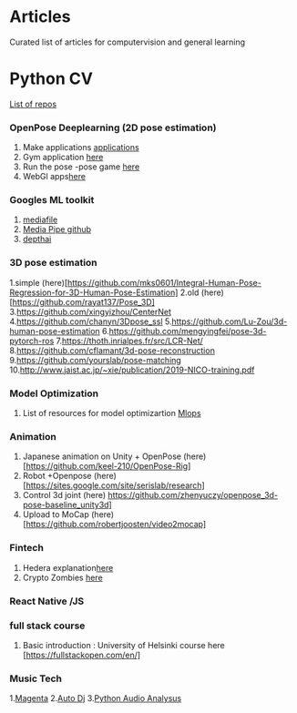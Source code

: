 # Articles
Curated list of articles  for computervision and general learning 

# Python CV 
[List of repos](https://pythonrepo.com/tag/animal-pose-estimation_3)

### OpenPose Deeplearning (2D pose estimation)
1. Make applications [applications](https://medium.com/@sduxbury/how-you-can-build-practical-applications-by-quantifying-observations-from-video-e266b945eea0)
2. Gym application [here](https://github.com/Shaun-Fernandes/AI-Gym-Trainer)
3. Run the pose -pose game [here](https://github.com/ortegatron/twisterpose)
4. WebGl apps[here](https://github.com/terryky/tfjs_webgl_app)

### Googles ML toolkit 
1. [mediafile](https://google.github.io/mediapipe/solutions/pose_classification.html)
2. [Media Pipe github](https://github.com/google/mediapipe)
3. [depthai](https://github.com/geaxgx/depthai_blazepose)


### 3D pose estimation 
1.simple (here)[https://github.com/mks0601/Integral-Human-Pose-Regression-for-3D-Human-Pose-Estimation]
2.old (here)[https://github.com/rayat137/Pose_3D]
3.https://github.com/xingyizhou/CenterNet
4.https://github.com/chanyn/3Dpose_ssl
5.https://github.com/Lu-Zou/3d-human-pose-estimation
6.https://github.com/mengyingfei/pose-3d-pytorch-ros
7.https://thoth.inrialpes.fr/src/LCR-Net/
8.https://github.com/cflamant/3d-pose-reconstruction
9.https://github.com/yourslab/pose-matching
10.http://www.jaist.ac.jp/~xie/publication/2019-NICO-training.pdf

### Model Optimization 
1. List of resources for model optimizartion [Mlops](https://github.com/rishabhk108/AdvancedOptML)

### Animation 
1. Japanese animation on Unity + OpenPose (here) [https://github.com/keel-210/OpenPose-Rig]
2. Robot +Openpose (here)[https://sites.google.com/site/serislab/research]
3. Control 3d joint (here) https://github.com/zhenyuczy/openpose_3d-pose-baseline_unity3d]
4. Upload to MoCap (here) [https://github.com/robertjoosten/video2mocap]

### Fintech 
1. Hedera explanation[here](hedera.com)
2. Crypto Zombies [here](https://cryptozombies.io/)

### React Native /JS 

### full stack course 
1. Basic introduction : University of Helsinki course here [https://fullstackopen.com/en/]


### Music Tech 
1.[Magenta](https://sites.research.google/tonetransfer)
2.[Auto Dj](https://github.com/teticio/Deej-A.I.)
3.[Python Audio Analysus](https://github.com/tyiannak/pyAudioAnalysis)
